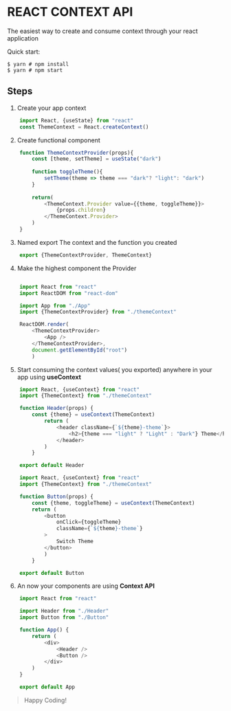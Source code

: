 # REACT CONTEXT API

The easiest way to create and consume context through your react application

Quick start:

```
$ yarn # npm install
$ yarn # npm start
````
## Steps

1. Create your app context

```javascript
	import React, {useState} from "react"
	const ThemeContext = React.createContext()
```
2. Create  functional component

```javascript
	function ThemeContextProvider(props){
		const [theme, setTheme] = useState("dark")
		
		function toggleTheme(){
			setTheme(theme => theme === "dark"? "light": "dark")
		}
		
		return(
			<ThemeContext.Provider value={{theme, toggleTheme}}>
				{props.children}
			</ThemeContext.Provider>
		)
	}
```
3. Named export The context and the function you created

```javascript
	export {ThemeContextProvider, ThemeContext}
```
4. Make the highest component the Provider 

```javascript

	import React from "react"
	import ReactDOM from "react-dom"

	import App from "./App"
	import {ThemeContextProvider} from "./themeContext"

	ReactDOM.render(
		<ThemeContextProvider>
			<App />
		</ThemeContextProvider>, 
		document.getElementById("root")
		)
```
5. Start consuming the context values( you exported) anywhere in your app using **useContext**

```javascript
	import React, {useContext} from "react"
	import {ThemeContext} from "./themeContext"

	function Header(props) {
		const {theme} = useContext(ThemeContext)
			return (
				<header className={`${theme}-theme`}>
					<h2>{theme === "light" ? "Light" : "Dark"} Theme</h2>
				</header>
			)    
		}

	export default Header
```

```javascript
	import React, {useContext} from "react"
	import {ThemeContext} from "./themeContext"

	function Button(props) {
		const {theme, toggleTheme} = useContext(ThemeContext)
		return (
			<button 
				onClick={toggleTheme} 
				className={`${theme}-theme`}
			>
				Switch Theme
			</button>
			)    
		}

	export default Button
```

6. An now your components are using **Context API**

```javascript
	import React from "react"

	import Header from "./Header"
	import Button from "./Button"

	function App() {
		return (
			<div>
				<Header />
				<Button />
			</div>
		)
	}

	export default App
```




> Happy Coding!
